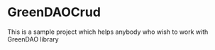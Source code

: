 # GreenDAOCrud
This is a sample project which helps anybody who wish to work with GreenDAO library 
